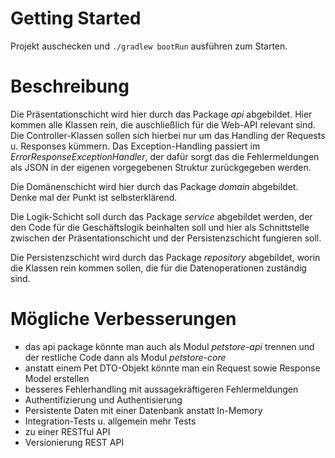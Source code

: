 # Getting Started

Projekt auschecken und `./gradlew bootRun` ausführen zum Starten.

# Beschreibung

Die Präsentationschicht wird hier durch das Package *api* abgebildet.
Hier kommen alle Klassen rein, die auschließlich für die Web-API relevant sind.
Die Controller-Klassen sollen sich hierbei nur um das Handling der Requests u. Responses kümmern.
Das Exception-Handling passiert im *ErrorResponseExceptionHandler*, der dafür sorgt das die Fehlermeldungen als JSON
in der eigenen vorgegebenen Struktur zurückgegeben werden.

Die Domänenschicht wird hier durch das Package *domain* abgebildet.
Denke mal der Punkt ist selbsterklärend.

Die Logik-Schicht soll durch das Package *service* abgebildet werden,
der den Code für die Geschäftslogik beinhalten soll und hier als Schnittstelle zwischen der Präsentationschicht und der
Persistenzschicht fungieren soll.

Die Persistenzschicht wird durch das Package *repository* abgebildet,
worin die Klassen rein kommen sollen, die für die Datenoperationen zuständig sind.

# Mögliche Verbesserungen

- das api package könnte man auch als Modul *petstore-api* trennen und der restliche Code dann als Modul *petstore-core*
- anstatt einem Pet DTO-Objekt könnte man ein Request sowie Response Model erstellen
- besseres Fehlerhandling mit aussagekräftigeren Fehlermeldungen
- Authentifizierung und Authentisierung
- Persistente Daten mit einer Datenbank anstatt In-Memory
- Integration-Tests u. allgemein mehr Tests
- zu einer RESTful API
- Versionierung REST API